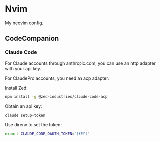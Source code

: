 # Nvim

My neovim config.

## CodeCompanion

### Claude Code

For Claude accounts through anthropic.com, you can use an http adapter with your api key.

For ClaudePro accounts, you need an acp adapter.

Install Zed:

```bash
npm install -g @zed-industries/claude-code-acp
```

Obtain an api key:

```bash
claude setup-token
```

Use direnv to set the token:

```bash
export CLAUDE_CODE_OAUTH_TOKEN="[KEY]"
```
